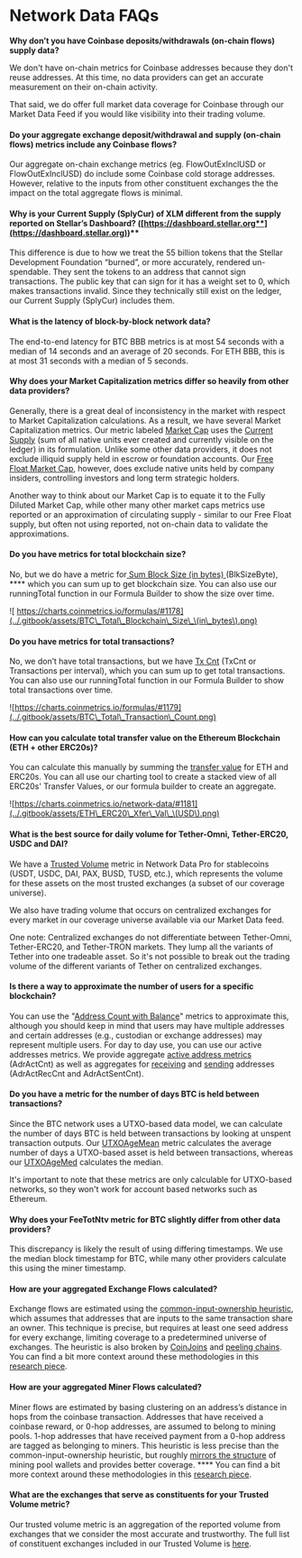 # Network Data FAQs

**Why don’t you have Coinbase deposits/withdrawals (on-chain flows) supply data?**

We don't have on-chain metrics for Coinbase addresses because they don't reuse addresses. At this time, no data providers can get an accurate measurement on their on-chain activity.&#x20;

That said, we do offer full market data coverage for Coinbase through our Market Data Feed if you would like visibility into their trading volume.

#### **Do your aggregate exchange deposit/withdrawal and supply (on-chain flows) metrics include any Coinbase flows?**

Our aggregate on-chain exchange metrics (eg. FlowOutExInclUSD or FlowOutExInclUSD) do include some Coinbase cold storage addresses. However, relative to the inputs from other constituent exchanges the the impact on the total aggregate flows is minimal.&#x20;

#### **Why is your Current Supply (SplyCur) of XLM different from the supply reported on Stellar’s Dashboard? (**[**https://dashboard.stellar.org**](https://dashboard.stellar.org)**)**

This difference is due to how we treat the 55 billion tokens that the Stellar Development Foundation “burned”, or more accurately, rendered un-spendable. They sent the tokens to an address that cannot sign transactions. The public key that can sign for it has a weight set to 0, which makes transactions invalid. Since they technically still exist on the ledger, our Current Supply (SplyCur) includes them.&#x20;

#### **What is the latency of block-by-block network data?**

The end-to-end latency for BTC BBB metrics is at most 54 seconds with a median of 14 seconds and an average of 20 seconds. For ETH BBB, this is at most 31 seconds with a median of 5 seconds.&#x20;

#### **Why does your Market Capitalization metrics differ so heavily from other data providers?**

Generally, there is a great deal of inconsistency in the market with respect to Market Capitalization calculations. As a result, we have several Market Capitalization metrics.  Our metric labeled [Market Cap](../asset-metrics/market/capmrktcurusd.md) uses the [Current Supply](../asset-metrics/supply/splycur.md) (sum of all native units ever created and currently visible on the ledger) in its formulation.  Unlike some other data providers, it does not exclude illiquid supply held in escrow or foundation accounts. Our [Free Float Market Cap](../asset-metrics/market/capmrktffusd.md), however, does exclude native units held by company insiders, controlling investors and long term strategic holders.

Another way to think about our Market Cap is to equate it to the Fully Diluted Market Cap, while other many other market caps metrics use reported or an approximation of circulating supply - similar to our Free Float supply, but often not using reported, not on-chain data to validate the approximations.&#x20;

#### **Do you have metrics for total blockchain size?**

No, but we do have a metric for[ Sum Block Size (in bytes) ](../asset-metrics/network-usage/blksizebyte.md)(BlkSizeByte), **** which you can sum up to get blockchain size.  You can also use our runningTotal function in our Formula Builder to show the size over time.&#x20;

![ https://charts.coinmetrics.io/formulas/#1178](../.gitbook/assets/BTC\_Total\_Blockchain\_Size\_\(in\_bytes\).png)

#### **Do you have metrics for total transactions?**&#x20;

No, we don’t have total transactions, but we have [Tx Cnt](../asset-metrics/transactions/txcnt.md) (TxCnt or Transactions per interval), which you can sum up to get total transactions.  You can also use our runningTotal function in our Formula Builder to show total transactions over time.&#x20;

![https://charts.coinmetrics.io/formulas/#1179](../.gitbook/assets/BTC\_Total\_Transaction\_Count.png)

#### **How can you calculate total transfer value on the Ethereum Blockchain (ETH + other ERC20s)?**&#x20;

You can calculate this manually by summing the [transfer value](../asset-metrics/transactions/txtfrvalntv.md) for ETH and ERC20s.  You can all use our charting tool to create a stacked view of all ERC20s' Transfer Values, or our formula builder to create an aggregate.

![https://charts.coinmetrics.io/network-data/#1181](../.gitbook/assets/ETH\_ERC20\_Xfer\_Val\_\(USD\).png)

#### **What is the best source for daily volume for Tether-Omni, Tether-ERC20, USDC and DAI?**

We have a [Trusted Volume](../asset-metrics/volume/volume\_trusted\_spot\_usd\_1d.md) metric in Network Data Pro for stablecoins (USDT, USDC, DAI, PAX, BUSD, TUSD, etc.), which represents the volume for these assets on the most trusted exchanges (a subset of our coverage universe).&#x20;

We also have trading volume that occurs on centralized exchanges for every market in our coverage universe available via our Market Data feed.&#x20;

One note:  Centralized exchanges do not differentiate between Tether-Omni, Tether-ERC20, and Tether-TRON markets. They lump all the variants of Tether into one tradeable asset. So it's not possible to break out the trading volume of the different variants of Tether on centralized exchanges.

#### **Is there a way to approximate the number of users for a specific blockchain?**&#x20;

You can use the "[Address Count with Balance](../asset-metrics/addresses/adrbal1inxcnt/)" metrics to approximate this, although you should keep in mind that users may have multiple addresses and certain addresses (e.g., custodian or exchange addresses) may represent multiple users. For day to day use, you can use our active addresses metrics. We provide aggregate [active address metrics](../asset-metrics/addresses/adractcnt.md) (AdrActCnt) as well as aggregates for [receiving](../asset-metrics/addresses/adractreccnt.md) and [sending](../asset-metrics/addresses/adractsentcnt.md) addresses (AdrActRecCnt and AdrActSentCnt).&#x20;

#### **Do you have a metric for the number of days BTC is held between transactions?**&#x20;

Since the BTC network uses a UTXO-based data model, we can calculate the number of days BTC is held between transactions by looking at unspent transaction outputs. Our [UTXOAgeMean](https://docs.coinmetrics.io/asset-metrics/network-usage/utxoagemean) metric calculates the average number of days a UTXO-based asset is held between transactions, whereas our [UTXOAgeMed](https://docs.coinmetrics.io/asset-metrics/network-usage/utxoagemed) calculates the median.&#x20;

It's important to note that these metrics are only calculable for UTXO-based networks, so they won't work for account based networks such as Ethereum.&#x20;

#### **Why does your FeeTotNtv metric for BTC slightly differ from other data providers?**

This discrepancy is likely the result of using differing timestamps. We use the median block timestamp for BTC, while many other providers calculate this using the miner timestamp.&#x20;

#### **How are your aggregated Exchange Flows calculated?**&#x20;

Exchange flows are estimated using the [common-input-ownership heuristic](https://en.bitcoin.it/wiki/Common-input-ownership\_heuristic), which assumes that addresses that are inputs to the same transaction share an owner. This technique is precise, but requires at least one seed address for every exchange, limiting coverage to a predetermined universe of exchanges. The heuristic is also broken by [CoinJoins](https://en.bitcoin.it/wiki/CoinJoin) and [peeling chains](https://en.bitcoin.it/wiki/Privacy#Change\_address\_detection). You can find a bit more context around these methodologies in this [research piece](https://coinmetrics.io/following-flows-ii-where-do-miners-sell/).

#### **How are your aggregated Miner Flows calculated?**&#x20;

Miner flows are estimated by basing clustering on an address’s distance in hops from the coinbase transaction. Addresses that have received a coinbase reward, or 0-hop addresses, are assumed to belong to mining pools. 1-hop addresses that have received payment from a 0-hop address are tagged as belonging to miners. This heuristic is less precise than the common-input-ownership heuristic, but roughly [mirrors the structure](https://braiins.com/blog/when-and-why-bitcoin-miners-sell-btc) of mining pool wallets and provides better coverage. **** You can find a bit more context around these methodologies in this [research piece](https://coinmetrics.io/following-flows-ii-where-do-miners-sell/).&#x20;

#### What are the exchanges that serve as constituents for your Trusted Volume metric?&#x20;

Our trusted volume metric is an aggregation of the reported volume from exchanges that we consider the most accurate and trustworthy.  The full list of constituent exchanges included in our Trusted Volume is [here](https://docs.coinmetrics.io/asset-metrics/volume/volume\_trusted\_spot\_usd\_1d).&#x20;
